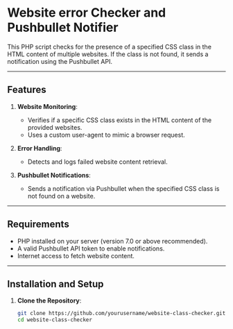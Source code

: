 # Website error Checker and Pushbullet Notifier

This PHP script checks for the presence of a specified CSS class in the HTML content of multiple websites. If the class is not found, it sends a notification using the Pushbullet API.

---

## Features

1. **Website Monitoring**:
   - Verifies if a specific CSS class exists in the HTML content of the provided websites.
   - Uses a custom user-agent to mimic a browser request.

2. **Error Handling**:
   - Detects and logs failed website content retrieval.

3. **Pushbullet Notifications**:
   - Sends a notification via Pushbullet when the specified CSS class is not found on a website.

---

## Requirements

- PHP installed on your server (version 7.0 or above recommended).
- A valid Pushbullet API token to enable notifications.
- Internet access to fetch website content.

---

## Installation and Setup

1. **Clone the Repository**:
   ```bash
   git clone https://github.com/yourusername/website-class-checker.git
   cd website-class-checker
